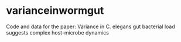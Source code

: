 # varianceinwormgut
Code and data for the paper: Variance in C. elegans gut bacterial  load suggests complex host-microbe dynamics
